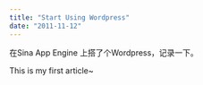 ```yaml
---
title: "Start Using Wordpress"
date: "2011-11-12"
---
```


在Sina App Engine 上搭了个Wordpress，记录一下。

This is my first article~
